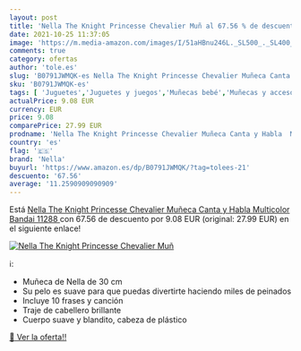 ```yaml
---
layout: post
title: 'Nella The Knight Princesse Chevalier Muñ al 67.56 % de descuento'
date: 2021-10-25 11:37:05
image: 'https://m.media-amazon.com/images/I/51aHBnu246L._SL500_._SL400_.jpg'
comments: true
category: ofertas
author: 'tole.es'
slug: 'B0791JWMQK-es Nella The Knight Princesse Chevalier Muñeca Canta y Habla...'
sku: 'B0791JWMQK-es'
tags: [ 'Juguetes','Juguetes y juegos','Muñecas bebé','Muñecas y accesorios','bandai','nella', ]
actualPrice: 9.08 EUR
currency: EUR
price: 9.08
comparePrice: 27.99 EUR
prodname: 'Nella The Knight Princesse Chevalier Muñeca Canta y Habla  Multicolor  Bandai 11288 '
country: 'es'
flag: '🇪🇸'
brand: 'Nella'
buyurl: 'https://www.amazon.es/dp/B0791JWMQK/?tag=tolees-21'
descuento: '67.56'
average: '11.2590909090909'
---
```


Está [Nella The Knight Princesse Chevalier Muñeca Canta y Habla  Multicolor  Bandai 11288 ](https://www.amazon.es/dp/B0791JWMQK/?tag=tolees-21) con 67.56 de descuento por 9.08 EUR (original: 27.99 EUR) en el siguiente enlace!

[![Nella The Knight Princesse Chevalier Muñ](https://m.media-amazon.com/images/I/51aHBnu246L._SL500_._SL400_.jpg)](https://www.amazon.es/dp/B0791JWMQK/?tag=tolees-21)

ℹ️:

- Muñeca de Nella de 30 cm
- Su pelo es suave para que puedas divertirte haciendo miles de peinados
- Incluye 10 frases y canción
- Traje de cabellero brillante
- Cuerpo suave y blandito, cabeza de plástico

[🛒 Ver la oferta!!](https://www.amazon.es/dp/B0791JWMQK/?tag=tolees-21)
